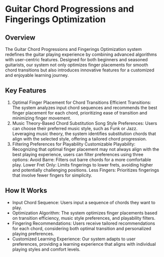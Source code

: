 # Guitar Chord Progressions and Fingerings Optimization

## Overview

The Guitar Chord Progressions and Fingerings Optimization system redefines the guitar playing experience by combining advanced algorithms with user-centric features. Designed for both beginners and seasoned guitarists, our system not only optimizes finger placements for smooth chord transitions but also introduces innovative features for a customized and enjoyable learning journey.

## Key Features

1. Optimal Finger Placement for Chord Transitions
Efficient Transitions: The system analyzes input chord sequences and recommends the best finger placement for each chord, prioritizing ease of transition and minimizing finger movement.
2. Music Theory-Based Chord Substitution
Song Style Preferences: Users can choose their preferred music style, such as Funk or Jazz. Leveraging music theory, the system identifies substitution chords that align with the selected style, offering a tailored chord progression.
3. Filtering Preferences for Playability
Customizable Playability: Recognizing that optimal finger placement may not always align with the best playing experience, users can filter preferences using three options:
Avoid Barre: Filters out barre chords for a more comfortable play.
Lower Fret Only: Limits fingerings to lower frets, avoiding higher and potentially challenging positions.
Less Fingers: Prioritizes fingerings that involve fewer fingers for simplicity.

## How It Works
* Input Chord Sequence: Users input a sequence of chords they want to play.
* Optimization Algorithm: The system optimizes finger placements based on transition efficiency, music style preferences, and playability filters.
* Fingering Recommendations: Users receive tailored recommendations for each chord, considering both optimal transition and personalized playing preferences.
* Customized Learning Experience: Our system adapts to user preferences, providing a learning experience that aligns with individual playing styles and comfort levels.
